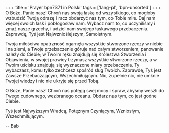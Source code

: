 +++
title = 'Prayer bpn7371 in Polski'
tags = ['lang-pl', 'bpn-unsorted']
+++
O Boże, Panie nasz! Chroń nas swoją łaską od wszystkiego, co mogłoby wzbudzić Twoją odrazę i racz obdarzyć nas tym, co Tobie miłe. Daj nam więcej swoich łask i pobłogosław nam. Wybacz nam to, co uczyniliśmy i zmaż nasze grzechy, i udziel nam swojego łaskawego przebaczenia. Zaprawdę, Tyś jest Najwznioślejszym, Samoistnym.
    
Twoja miłościwa opatrzność ogarnęła wszystkie stworzone rzeczy w niebie i na ziemi, a Twoje przebaczenie góruje nad całym stworzeniem; panowanie należy do Ciebie; w Twoim ręku znajdują się Królestwa Stworzenia i Objawienia, w swojej prawicy trzymasz wszystkie stworzone rzeczy, a w Twoim uścisku znajdują się wyznaczone miary przebaczenia. Ty wybaczasz, komu tylko zechcesz spośród sług Twoich. Zaprawdę, Tyś jest Zawsze Przebaczającym, Wszechmiłującym. Nic, zupełnie nic, nie umknie Twojej wiedzy i nic nie ukryje się przed Tobą.
    
O Boże, Panie nasz! Chroń nas potęgą swej mocy i spraw, abyśmy weszli do Twego cudownego, wezbranego oceanu. Obdarz nas tym, co jest godne Ciebie.
    
Tyś jest Najwyższym Władcą, Potężnym Czyniącym, Wzniosłym, Wszechmiłującym.

-- Báb
